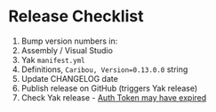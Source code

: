 # Release Checklist

1. Bump version numbers in:
  1. Assembly / Visual Studio
  2. Yak `manifest.yml`
  3. Definitions, `Caribou, Version=0.13.0.0` string
2. Update CHANGELOG date
3. Publish release on GitHub (triggers Yak release)
4. Check Yak release - [Auth Token may have expired](https://discourse.mcneel.com/t/github-action-to-yak/120815)